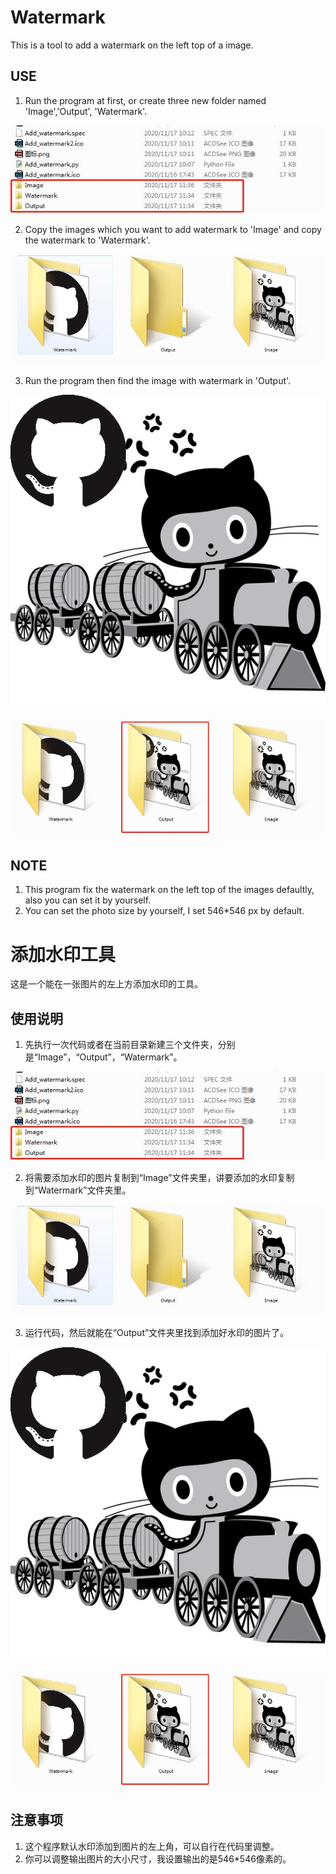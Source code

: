# Watermark
This is a tool to add a watermark on the left top of a image. 

## USE
1. Run the program at first, or create three new folder named 'Image','Output', 'Watermark'.

![image](https://github.com/keygoman/Watermark/blob/master/pic/Add_folder.jpg)

2. Copy the images which you want to add watermark to 'Image' and copy the watermark to 'Watermark'.

![image](https://github.com/keygoman/Watermark/blob/master/pic/Copy_image.jpg)

3. Run the program then find the image with watermark in 'Output'.

![image](https://github.com/keygoman/Watermark/blob/master/pic/Finish.jpg)

![image](https://github.com/keygoman/Watermark/blob/master/pic/Success.jpg)

## NOTE
1. This program fix the watermark on the left top of the images defaultly, also you can set it by yourself.
2. You can set the photo size by yourself, I set 546*546 px by default.


# 添加水印工具
这是一个能在一张图片的左上方添加水印的工具。

## 使用说明
1. 先执行一次代码或者在当前目录新建三个文件夹，分别是“Image”，“Output”，“Watermark”。

![image](https://github.com/keygoman/Watermark/blob/master/pic/Add_folder.jpg)

2. 将需要添加水印的图片复制到“Image”文件夹里，讲要添加的水印复制到“Watermark”文件夹里。

![image](https://github.com/keygoman/Watermark/blob/master/pic/Copy_image.jpg)

3. 运行代码，然后就能在“Output”文件夹里找到添加好水印的图片了。

![image](https://github.com/keygoman/Watermark/blob/master/pic/Finish.jpg)

![image](https://github.com/keygoman/Watermark/blob/master/pic/Success.jpg)

## 注意事项
1. 这个程序默认水印添加到图片的左上角，可以自行在代码里调整。
2. 你可以调整输出图片的大小尺寸，我设置输出的是546*546像素的。
